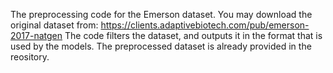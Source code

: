 The preprocessing code for the Emerson dataset. You may download the original dataset from: https://clients.adaptivebiotech.com/pub/emerson-2017-natgen
The code filters the dataset, and outputs it in the format that is used by the models. The preprocessed dataset is already provided in the reository.
